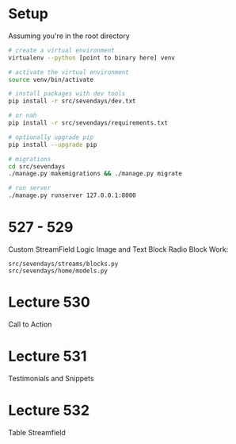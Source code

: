 # Setup

Assuming you're in the root directory
```bash
# create a virtual environment
virtualenv --python [point to binary here] venv

# activate the virtual environment
source venv/bin/activate

# install packages with dev tools
pip install -r src/sevendays/dev.txt

# or nah
pip install -r src/sevendays/requirements.txt

# optionally upgrade pip
pip install --upgrade pip

# migrations
cd src/sevendays
./manage.py makemigrations && ./manage.py migrate

# run server
./manage.py runserver 127.0.0.1:8000
```

# 527 - 529
Custom StreamField Logic
Image and Text Block
Radio Block
Work:
```
src/sevendays/streams/blocks.py
src/sevendays/home/models.py
```

# Lecture 530
Call to Action

# Lecture 531
Testimonials and Snippets

# Lecture 532
Table Streamfield
